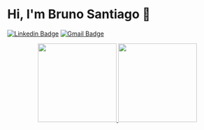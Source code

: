 # Hi, I'm Bruno Santiago 👋

[![Linkedin Badge](https://img.shields.io/badge/-bruno%20santiago-blue?style=flat&logo=Linkedin&logoColor=white&link=https://www.linkedin.com/in/bruno-santiago-8a9973235/)](https://www.linkedin.com/in/bruno-santiago-8a9973235/)
[![Gmail Badge](https://img.shields.io/badge/-bruno.santi.oli@gmail.com-c14438?style=flat&logo=Gmail&logoColor=white&link=mailto:bruno.santi.oli@gmail.com)](mailto:bruno.santi.oli@gmail.com)


<div align="center">
  <a href="https://github.com/MrNaru300">
  <img height="180em" src="https://github-readme-stats.vercel.app/api?username=MrNaru300&show_icons=true&theme=dark&include_all_commits=true"/>
  <img height="180em" src="https://github-readme-stats.vercel.app/api/top-langs/?username=MrNaru300&layout=compact&langs_count=7&theme=dark"/>
</div>
